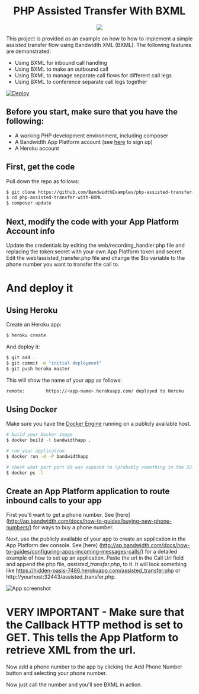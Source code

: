 <div align="center">

# PHP Assisted Transfer With BXML

<a href="http://dev.bandwidth.com"><img src="https://s3.amazonaws.com/bwdemos/BW-VMP.png"/></a>
</div>

This project is provided as an example on how to how to implement a simple assisted transfer flow using Bandwidth XML (BXML). The following features are demonstrated:

* Using BXML for inbound call handling
* Using BXML to make an outbound call
* Using BXML to manage separate call flows for different call legs
* Using BXML to conference separate call legs together

[![Deploy](https://www.herokucdn.com/deploy/button.svg)](https://heroku.com/deploy)

## Before you start, make sure that you have the following:

* A working PHP development environment, including composer
* A Bandwidth App Platform account (see [here](https://catapult.inetwork.com/pages/signup.jsf) to sign up)
* A Heroku account

## First, get the code

Pull down the repo as follows:

```sh
$ git clone https://github.com/BandwidthExamples/php-assisted-transfer-with-BXML.git # or clone your own fork
$ cd php-assisted-transfer-with-BXML
$ composer update
```

## Next, modify the code with your App Platform Account info

Update the credentials by editing the web/recording_handler.php file and replacing the token:secret with your own App Platform token and secret. Edit the web/assisted_transfer.php file and change the $to variable to the phone number you want to transfer the call to.

# And deploy it

## Using Heroku

Create an Heroku app:

```sh
$ heroku create
```
And deploy it:

```sh
$ git add .
$ git commit -m "initial deployment"
$ git push heroku master
```
This will show the name of your app as follows:
 ```sh
remote:        https://<app-name>.herokuapp.com/ deployed to Heroku
```

## Using Docker

Make sure you have the [Docker Engine](https://docs.docker.com/engine/installation/) running on a publicly available host. 

```sh
# build your Docker image 
$ docker build -t bandwidthapp . 

# run your application
$ docker run -d -P bandwidthapp 

# check what port port 80 was exposed to (probably something in the 32-thousand range)
$ docker ps -l
```

## Create an App Platform application to route inbound calls to your app

First you'll want to get a phone number. See [here] (http://ap.bandwidth.com/docs/how-to-guides/buying-new-phone-numbers/) for ways to buy a phone number. 

Next, use the publicly available of your app to create an application in the App Platform dev console. See [here] (http://ap.bandwidth.com/docs/how-to-guides/configuring-apps-incoming-messages-calls/) for a detailed example of how to set up an application. Paste the url in the Call Url field and append the php file, *assisted_transfer.php*, to it. It will look something like https://hidden-oasis-7486.herokuapp.com/assisted_transfer.php or http://yourhost:32443/assisted_transfer.php.

![App screenshot](https://github.com/BandwidthExamples/php-assisted-transfer-with-BXML/blob/master/appscreenshot.png)

# VERY IMPORTANT - Make sure that the Callback HTTP method is set to GET. This tells the App Platform to retrieve XML from the url. 

Now add a phone number to the app by clicking the Add Phone Number button and selecting your phone number. 

Now just call the number and you'll see BXML in action.
